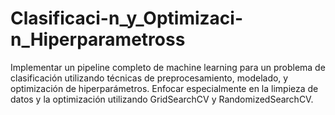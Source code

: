 # Clasificaci-n_y_Optimizaci-n_Hiperparametross
Implementar un pipeline completo de machine learning para un problema de clasificación utilizando técnicas de preprocesamiento, modelado, y optimización de hiperparámetros. Enfocar especialmente en la limpieza de datos y la optimización utilizando GridSearchCV y RandomizedSearchCV.
